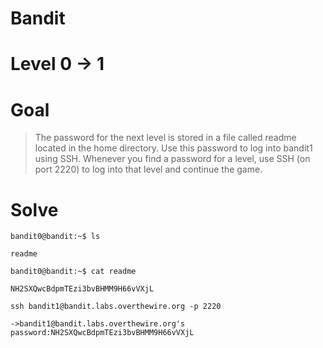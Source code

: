# Bandit
# Level 0 -> 1 
# Goal
> The password for the next level is stored in a file called readme located in the home directory. Use this password to log into bandit1 using SSH. Whenever you find a password for a level, use SSH (on port 2220) to log into that level and continue the game.

# Solve

```
bandit0@bandit:~$ ls

readme

bandit0@bandit:~$ cat readme

NH2SXQwcBdpmTEzi3bvBHMM9H66vVXjL

ssh bandit1@bandit.labs.overthewire.org -p 2220

->bandit1@bandit.labs.overthewire.org's password:NH2SXQwcBdpmTEzi3bvBHMM9H66vVXjL
```
